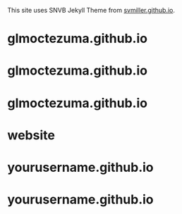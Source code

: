 This site uses SNVB Jekyll Theme from [svmiller.github.io](http://svmiller.github.io).
# glmoctezuma.github.io
# glmoctezuma.github.io
# glmoctezuma.github.io
# website
# yourusername.github.io
# yourusername.github.io
